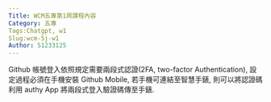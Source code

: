 ```yaml
---
Title: WCM五專第1周課程內容
Category: 五專
Tags:Chatgpt, w1
Slug:wcm-5j-w1
Author: 51233125
---
```

Github 帳號登入依照規定需要兩段式認證(2FA, two-factor Authentication), 設定過程必須在手機安裝 Github Mobile, 若手機可連結至智慧手錶, 則可以將認證碼利用 authy App 將兩段式登入驗證碼傳至手錶.